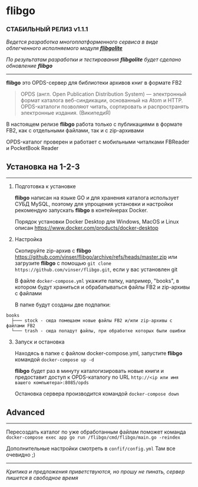 # **flibgo**

### СТАБИЛЬНЫЙ РЕЛИЗ v1.1.1

*Ведется разработка многоплатформенного сервиса в виде облегченного исполняемого модуля* [***flibgolite***](https://github.com/vinser/flibgolite)

*По результатам разработки и тестирования* ***flibgolite*** *будет сделано обновление* ***flibgo***

---

**flibgo** это OPDS-сервер для библиотеки архивов книг в формате FB2

>OPDS (англ. Open Publication Distribution System) — электронный формат каталога веб-синдикации, основанный на Atom и HTTP. OPDS-каталоги позволяют читать, сортировать и распространять электронные издания. (ВикипедиЯ)


В настоящем релизе **flibgo**  работа только с публикациями в формате FB2, как с отдельными файлами, так и с zip-архивами

OPDS-каталог проверен и работает с мобильными читалками FBReader и PocketBook Reader


## Установка на 1-2-3
---
1. Подготовка к установке

   **flibgo** написан на языке GO и для хранения каталога использует СУБД MySQL, поэтому для упрощения установки и настройки рекомендую запускать **flibgo** в контейнерах Docker.

   Порядок установки Docker Desktop для Windows, MacOS и Linux описан https://www.docker.com/products/docker-desktop

2. Настройка
   
   Скопируйте zip-архив с **flibgo** https://github.com/vinser/flibgo/archive/refs/heads/master.zip или загрузите **flibgo** с помощью `git clone https://github.com/vinser/flibgo.git`, если у вас установлен git

   В файле `docker-compose.yml` укажите папку, например, "books", в котором будут храниться и обрабатываться файлы FB2 и zip-архивы с файлами 
   
   В папке будут созданы две подпапки:
```
books
  ├─── stock - сюда помещаем новые файлы FB2 и/или zip-архивы с файлами FB2
  └─── trash - сюда попадут файлы, при обработке которых были ошибки
```

3. Запуск и остановка

   Находясь в папке с файлом docker-compose.yml, запустите **flibgo** командой `docker-compose up -d`
   
   **flibgo** будет раз в минуту каталогизировать новые книги и предоставит доступ к OPDS-каталогу по URL `http://<ip или имя вашего компьютера>:8085/opds`

   Остановка сервера производится командой `docker-compose down`

## Advanced
---

   Пересоздать каталог по уже обработанным файлам поможет команда `docker-compose exec app go run /flibgo/cmd/flibgo/main.go -reindex`

   Дополнительные настройки смотреть в `confif/config.yml` Там все очевидно ;)

---
*Критика и предложения приветствуются, но прошу не пинать, сервер пишется в свободное время*
   


